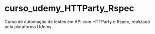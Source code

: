 # curso_udemy_HTTParty_Rspec
Curso de automação de testes em API com HTTParty e Rspec, realizado pela plataforma Udemy
